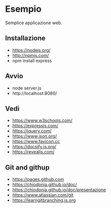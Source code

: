 # Esempio
Semplice applicazione web.

## Installazione
- https://nodejs.org/
- http://npmjs.com/ 
- npm install express

## Avvio
- node server.js
- http://localhost:8080/

## Vedi
- https://www.w3schools.com/
- https://expressjs.com/
- https://jquery.com/
- https://www.json.org/
- https://www.favicon.cc
- https://docsify.js.org/
- https://revealjs.com/

## Git and githup
- https://pages.github.com
- https://chiodonia.github.io/doc/
- https://chiodonia.github.io/doc/presentazione
- https://www.atlassian.com/git
- https://learngitbranching.js.org

